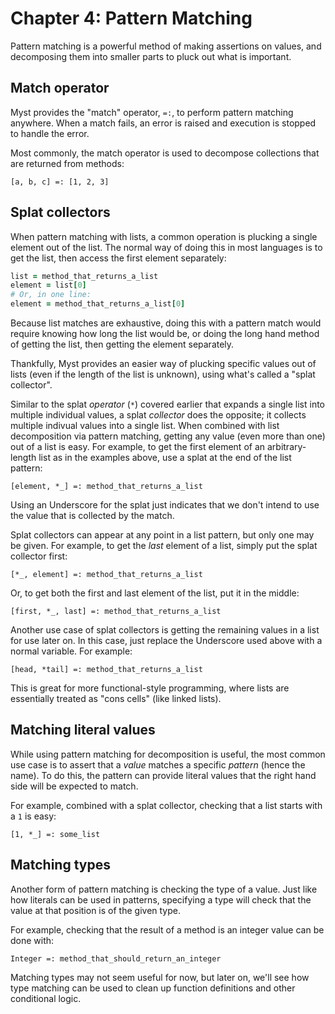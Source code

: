# Chapter 4: Pattern Matching

Pattern matching is a powerful method of making assertions on values, and decomposing them into smaller parts to pluck out what is important.

## Match operator

Myst provides the "match" operator, `=:`, to perform pattern matching anywhere. When a match fails, an error is raised and execution is stopped to handle the error.

Most commonly, the match operator is used to decompose collections that are returned from methods:

```myst
[a, b, c] =: [1, 2, 3]
```


## Splat collectors

When pattern matching with lists, a common operation is plucking a single element out of the list. The normal way of doing this in most languages is to get the list, then access the first element separately:

```ruby
list = method_that_returns_a_list
element = list[0]
# Or, in one line:
element = method_that_returns_a_list[0]
```

Because list matches are exhaustive, doing this with a pattern match would require knowing how long the list would be, or doing the long hand method of getting the list, then getting the element separately.

Thankfully, Myst provides an easier way of plucking specific values out of lists (even if the length of the list is unknown), using what's called a "splat collector".

Similar to the splat _operator_ (`*`) covered earlier that expands a single list into multiple individual values, a splat _collector_ does the opposite; it collects multiple indivual values into a single list. When combined with list decomposition via pattern matching, getting any value (even more than one) out of a list is easy. For example, to get the first element of an arbitrary-length list as in the examples above, use a splat at the end of the list pattern:

```myst
[element, *_] =: method_that_returns_a_list
```

Using an Underscore for the splat just indicates that we don't intend to use the value that is collected by the match.

Splat collectors can appear at any point in a list pattern, but only one may be given. For example, to get the _last_ element of a list, simply put the splat collector first:

```myst
[*_, element] =: method_that_returns_a_list
```

Or, to get both the first and last element of the list, put it in the middle:

```myst
[first, *_, last] =: method_that_returns_a_list
```


Another use case of splat collectors is getting the remaining values in a list for use later on. In this case, just replace the Underscore used above with a normal variable. For example:

```myst
[head, *tail] =: method_that_returns_a_list
```

This is great for more functional-style programming, where lists are essentially treated as "cons cells" (like linked lists).


## Matching literal values

While using pattern matching for decomposition is useful, the most common use case is to assert that a _value_ matches a specific _pattern_ (hence the name). To do this, the pattern can provide literal values that the right hand side will be expected to match.

For example, combined with a splat collector, checking that a list starts with a `1` is easy:

```myst
[1, *_] =: some_list
```


## Matching types

Another form of pattern matching is checking the type of a value. Just like how literals can be used in patterns, specifying a type will check that the value at that position is of the given type.

For example, checking that the result of a method is an integer value can be done with:

```myst
Integer =: method_that_should_return_an_integer
```

Matching types may not seem useful for now, but later on, we'll see how type matching can be used to clean up function definitions and other conditional logic.
